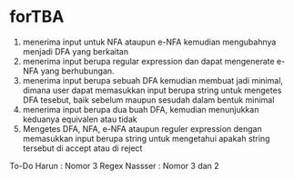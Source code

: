 # forTBA

1.  menerima input untuk NFA ataupun e-NFA kemudian mengubahnya menjadi DFA yang berkaitan
2.  menerima input berupa regular expression dan dapat mengenerate e-NFA yang berhubungan.
3.  menerima input berupa sebuah DFA kemudian membuat jadi minimal, dimana user dapat memasukkan input berupa string untuk mengetes DFA tesebut, baik sebelum maupun sesudah dalam bentuk minimal
4.  menerima input berupa dua buah DFA, kemudian menunjukkan keduanya equivalen atau tidak
5.  Mengetes DFA, NFA, e-NFA ataupun reguler expression dengan memasukkan input berupa string untuk mengetahui apakah string tersebut di accept atau di reject

To-Do
Harun : Nomor 3 Regex
Nassser : Nomor 3 dan 2
